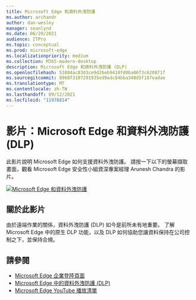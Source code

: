 ```yaml
---
title: Microsoft Edge 和資料外洩防護
ms.author: archandr
author: dan-wesley
manager: seanlynd
ms.date: 06/29/2021
audience: ITPro
ms.topic: conceptual
ms.prod: microsoft-edge
ms.localizationpriority: medium
ms.collection: M365-modern-desktop
description: Microsoft Edge 和資料外洩防護 (DLP)
ms.openlocfilehash: 53804ac83d3ce9d26eb9410fd0ba06f3c620871f
ms.sourcegitcommit: 8968f3107291935ed9adc84bba348d5f187eadae
ms.translationtype: MT
ms.contentlocale: zh-TW
ms.lasthandoff: 09/12/2021
ms.locfileid: "11978814"
---
```

# <a name="video-microsoft-edge-and-data-loss-prevention-dlp"></a>影片：Microsoft Edge 和資料外洩防護 (DLP)

此影片說明 Microsoft Edge 如何支援資料外洩防護。 請按一下以下的螢幕擷取畫面，觀看 Microsoft Edge 安全性小組資深專案經理 Arunesh Chandra 的影片。

[![ Microsoft Edge 和資料外洩防護](media/microsoft-edge-security-dlp/0.png)](http://www.youtube.com/watch?v=dLD04U9eTqg " Microsoft Edge and data loss prevention")

## <a name="about-the-video"></a>關於此影片

由於遠端作業的關係，資料外洩防護 (DLP) 如今是前所未有地重要。 了解 Microsoft Edge 中的原生 DLP 功能，以及 DLP 如何協助您讓資料保持在公司控制之下，並保持合規。

## <a name="see-also"></a>請參閱

- [Microsoft Edge 企業登陸頁面](https://aka.ms/EdgeEnterprise)
- [Microsoft Edge 中的資料外洩防護 (DLP)](microsoft-edge-security-dlp.md)
- [Microsoft Edge YouTube 播放清單](https://www.youtube.com/playlist?list=PLXtHYVsvn_b-uXh1tMeYpT-0iD8tD3tFy)
